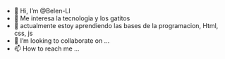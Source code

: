 - 👋 Hi, I’m @Belen-Ll
- 👀 Me interesa la tecnologia y los gatitos
- 🌱 actualmente estoy aprendiendo las bases de la programacion, Html, css, js
- 💞️ I’m looking to collaborate on ...
- 📫 How to reach me ...

<!---
Belen-Ll/Belen-Ll is a ✨ special ✨ repository because its `README.md` (this file) appears on your GitHub profile.
You can click the Preview link to take a look at your changes.
--->
